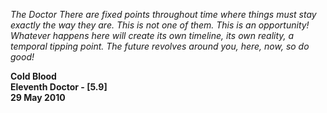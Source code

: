 _The Doctor_ _There are fixed points throughout time where things must stay exactly the way they are. This is not one of them. This is an opportunity! Whatever happens here will create its own timeline, its own reality, a temporal tipping point. The future revolves around you, here, now, so do good!_

**Cold Blood  
Eleventh Doctor - [5.9]  
29 May 2010**